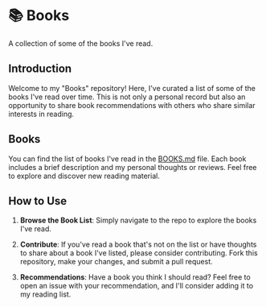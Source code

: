 # 📚 Books



A collection of some of the books I've read.



## Introduction

Welcome to my "Books" repository! Here, I've curated a list of some of the books I've read over time. This is not only a personal record but also an opportunity to share book recommendations with others who share similar interests in reading.

## Books

You can find the list of books I've read in the [BOOKS.md](BOOKS.md) file. Each book includes a brief description and my personal thoughts or reviews. Feel free to explore and discover new reading material.

## How to Use

1. **Browse the Book List**: Simply navigate to the repo to explore the books I've read.

2. **Contribute**: If you've read a book that's not on the list or have thoughts to share about a book I've listed, please consider contributing. Fork this repository, make your changes, and submit a pull request.

3. **Recommendations**: Have a book you think I should read? Feel free to open an issue with your recommendation, and I'll consider adding it to my reading list.

